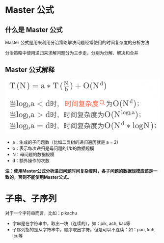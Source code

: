 # Master 公式

## 什么是 Master 公式

Master 公式是用来利用分治策略解决问题经常使用的时间复杂度的分析方法

分治策略中使用递归来求解问题分为三步走，分别为分解、解决和合并

## Master 公式解释

![](./../../resources/image/algoruthm/Master公式.png)

- a：生成的子问题数（比如二叉树的递归遍历就是 a = 2)
- b：表示每次递归是母问题的1/b的数据规模
- N：母问题的数据规模
- d：额外操作的次数

**注：使用Master公式分析递归问题时间复杂度时，各子问题的数据规模应该是一致的，否则不能使用Master公式。**

# 子串、子序列

对于一个字符串而言，比如：pikachu

- 字串是在字符串中，取出一块（连续的），如：pik, ach, kac等
- 子序列指的是从字符串中，顺序取出字符，但是可以不连续：如：pau, kch, icu等
